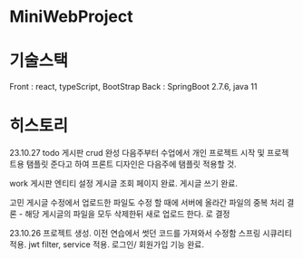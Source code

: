 # MiniWebProject

# 기술스택
Front : react, typeScript, BootStrap
Back : SpringBoot 2.7.6, java 11

# 히스토리

23.10.27
todo 
게시판 crud 완성
다음주부터 수업에서 개인 프로젝트 시작 및 프로젝트용 탬플릿 준다고 하여
프론트 디자인은 다음주에 탬플릿 적용할 것.

work 
게시판 엔티티 설정
게시글 조회 페이지 완료.
게시글 쓰기 완료.


고민
게시글 수정에서 업로드한 파일도 수정 할 때에 서버에 올라간 파일의 중복 처리
결론 - 해당 게시글의 파일을 모두 삭제한뒤 새로 업로드 한다. 로 결정


23.10.26 
프로젝트 생성.
이전 연습에서 썻던 코드를 가져와서 수정함
스프링 시큐리티 적용.
jwt filter, service 적용.
로그인/ 회원가입 기능 완료.
